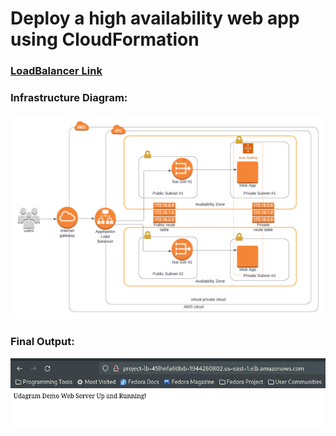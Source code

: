 # Deploy a high availability web app using CloudFormation

### [LoadBalancer Link](http://project-lb-45lhnfa6t8xb-1944260802.us-east-1.elb.amazonaws.com)
### Infrastructure Diagram:
 ![alt text](https://github.com/Antonious-Awad/Deploy-a-high-availability-web-app-using-CloudFormation/blob/main/Project.png)
 
 ### Final Output:
 
![alt text](https://github.com/Antonious-Awad/Deploy-a-high-availability-web-app-using-CloudFormation/blob/main/Output.png)

